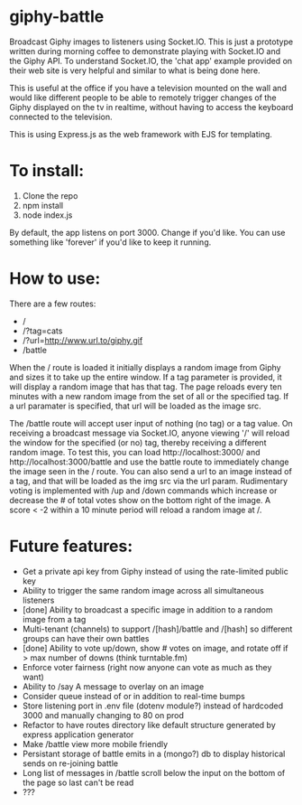 # giphy-battle
Broadcast Giphy images to listeners using Socket.IO. This is just a prototype written during morning coffee to demonstrate
playing with Socket.IO and the Giphy API. To understand Socket.IO, the 'chat app' example provided on their web site is very
helpful and similar to what is being done here.

This is useful at the office if you have a television mounted on the wall and would like different people to be able
to remotely trigger changes of the Giphy displayed on the tv in realtime, without having to access the keyboard connected 
to the television. 

This is using Express.js as the web framework with EJS for templating.

# To install:
1. Clone the repo
2. npm install
3. node index.js

By default, the app listens on port 3000. Change if you'd like. 
You can use something like 'forever' if you'd like to keep it running.

# How to use:
There are a few routes:
* /
* /?tag=cats
* /?url=http://www.url.to/giphy.gif
* /battle

When the / route is loaded it initially displays a random image from Giphy and sizes it to take up the entire window. If
a tag parameter is provided, it will display a random image that has that tag. The page reloads every ten minutes with a
new random image from the set of all or the specified tag. If a url paramater is specified, that url will be loaded as the
image src.

The /battle route will accept user input of nothing (no tag) or a tag value. On receiving a broadcast message via
Socket.IO, anyone viewing '/' will reload the window for the specified (or no) tag, thereby receiving
a different random image. To test this, you can load http://localhost:3000/ and http://localhost:3000/battle and use the battle
route to immediately change the image seen in the / route. You can also send a url to an image instead of a tag, and that will be 
loaded as the img src via the url param. Rudimentary voting is implemented with /up and /down commands which increase or decrease
the # of total votes show on the bottom right of the image. A score < -2 within a 10 minute period will reload a random image
at /.

# Future features:
* Get a private api key from Giphy instead of using the rate-limited public key
* Ability to trigger the same random image across all simultaneous listeners
* [done] Ability to broadcast a specific image in addition to a random image from a tag
* Multi-tenant (channels) to support /[hash]/battle and /[hash] so different groups can have their own battles
* [done] Ability to vote up/down, show # votes on image, and rotate off if > max number of downs (think turntable.fm)
* Enforce voter fairness (right now anyone can vote as much as they want)
* Ability to /say A message to overlay on an image
* Consider queue instead of or in addition to real-time bumps
* Store listening port in .env file (dotenv module?) instead of hardcoded 3000 and manually changing to 80 on prod
* Refactor to have routes directory like default structure generated by express application generator
* Make /battle view more mobile friendly
* Persistant storage of battle emits in a (mongo?) db to display historical sends on re-joining battle
* Long list of messages in /battle scroll below the input on the bottom of the page so last can't be read
* ???

